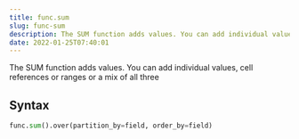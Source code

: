 ```yaml
---
title: func.sum
slug: func-sum
description: The SUM function adds values. You can add individual values, cell references or ranges or a mix of all three
date: 2022-01-25T07:40:01
---
```


The SUM function adds values. You can add individual values, cell references or ranges or a mix of all three

## Syntax
```python
func.sum().over(partition_by=field, order_by=field)
```
